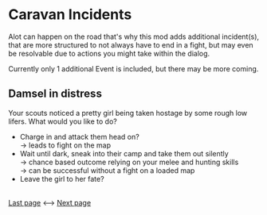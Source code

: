# Caravan Incidents

Alot can happen on the road that's why this mod adds additional incident(s), that are more structured to not always have to end in a fight, but may even be resolvable due to actions you might take within the dialog. 

Currently only 1 additional Event is included, but there may be more coming.

## Damsel in distress
Your scouts noticed a pretty girl being taken hostage by some rough low lifers. What would you like to do? 
* Charge in and attack them head on?   
-> leads to fight on the map
* Wait until dark, sneak into their camp and take them out silently  
-> chance based outcome relying on your melee and hunting skills  
-> can be successful without a fight on a loaded map
* Leave the girl to her fate?

<br><a href="5 TravelCompanions.md">Last page</a> <--> <a href="7 Story.md">Next page</a>